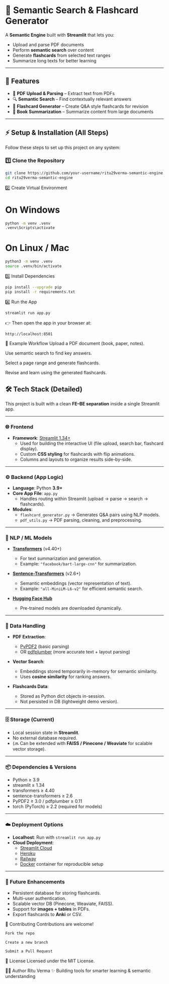 # 📘 Semantic Search & Flashcard Generator

A **Semantic Engine** built with **Streamlit** that lets you:
- Upload and parse PDF documents
- Perform **semantic search** over content
- Generate **flashcards** from selected text ranges
- Summarize long texts for better learning

---

## 🚀 Features
- 📂 **PDF Upload & Parsing** – Extract text from PDFs  
- 🔍 **Semantic Search** – Find contextually relevant answers  
- 📝 **Flashcard Generator** – Create Q&A style flashcards for revision  
- 📖 **Book Summarization** – Summarize content from large documents  

---

## ⚡ Setup & Installation (All Steps)

Follow these steps to set up this project on any system:

### 1️⃣ Clone the Repository
```bash
git clone https://github.com/your-username/ritu29verma-semantic-engine.git
cd ritu29verma-semantic-engine

```

2️⃣ Create Virtual Environment

# On Windows
```bash
python -m venv .venv
.venv\Scripts\activate
```

# On Linux / Mac
```bash
python3 -m venv .venv
source .venv/bin/activate
```

3️⃣ Install Dependencies

```bash
pip install --upgrade pip
pip install -r requirements.txt
```

4️⃣ Run the App

```bash
streamlit run app.py
```

👉 Then open the app in your browser at:

```bash
http://localhost:8501
```

📖 Example Workflow
Upload a PDF document (book, paper, notes).

Use semantic search to find key answers.

Select a page range and generate flashcards.

Revise and learn using the generated flashcards.

## 🛠️ Tech Stack (Detailed)

This project is built with a clean **FE–BE separation** inside a single Streamlit app.

---

### 🌐 Frontend
- **Framework**: [Streamlit 1.34+](https://streamlit.io/)  
  - Used for building the interactive UI (file upload, search bar, flashcard display).  
  - Custom **CSS styling** for flashcards with flip animations.  
  - Columns and layouts to organize results side-by-side.  

---

### ⚙️ Backend (App Logic)
- **Language**: Python **3.9+**  
- **Core App File**: `app.py`  
  - Handles routing within Streamlit (upload → parse → search → flashcards).  
- **Modules**:  
  - `flashcard_generator.py` → Generates Q&A pairs using NLP models.  
  - `pdf_utils.py` → PDF parsing, cleaning, and preprocessing.  

---

### 🤖 NLP / ML Models
- **[Transformers](https://huggingface.co/transformers/)** (v4.40+)  
  - For text summarization and generation.  
  - Example: `"facebook/bart-large-cnn"` for summarization.  

- **[Sentence-Transformers](https://www.sbert.net/)** (v2.6+)  
  - Semantic embeddings (vector representation of text).  
  - Example: `"all-MiniLM-L6-v2"` for efficient semantic search.  

- **[Hugging Face Hub](https://huggingface.co/)**  
  - Pre-trained models are downloaded dynamically.  

---

### 📂 Data Handling
- **PDF Extraction**:  
  - [PyPDF2](https://pypi.org/project/PyPDF2/) (basic parsing)  
  - OR [pdfplumber](https://pypi.org/project/pdfplumber/) (more accurate text + layout parsing)  

- **Vector Search**:  
  - Embeddings stored temporarily in-memory for semantic similarity.  
  - Uses **cosine similarity** for ranking answers.  

- **Flashcards Data**:  
  - Stored as Python dict objects in-session.  
  - Not persisted in DB (lightweight demo version).  

---

### 🗄️ Storage (Current)
- Local session state in **Streamlit**.  
- No external database required.  
- (🔜 Can be extended with **FAISS / Pinecone / Weaviate** for scalable vector storage).  

---

### 📦 Dependencies & Versions
- Python ≥ 3.9  
- streamlit ≥ 1.34  
- transformers ≥ 4.40  
- sentence-transformers ≥ 2.6  
- PyPDF2 ≥ 3.0 / pdfplumber ≥ 0.11  
- torch (PyTorch) ≥ 2.2 (required for models)  

---

### ☁️ Deployment Options
- **Localhost**: Run with `streamlit run app.py`  
- **Cloud Deployment**:  
  - [Streamlit Cloud](https://streamlit.io/cloud)  
  - [Heroku](https://www.heroku.com/)  
  - [Railway](https://railway.app/)  
  - [Docker](https://www.docker.com/) container for reproducible setup  

---

### 🔮 Future Enhancements
- Persistent database for storing flashcards.  
- Multi-user authentication.  
- Scalable vector DB (Pinecone, Weaviate, FAISS).  
- Support for **images + tables** in PDFs.  
- Export flashcards to **Anki** or CSV.  


🤝 Contributing
Contributions are welcome!

```bash
Fork the repo

Create a new branch

Submit a Pull Request
```
📜 License
Licensed under the MIT License.

👩‍💻 Author
Ritu Verma
✨ Building tools for smarter learning & semantic understanding
